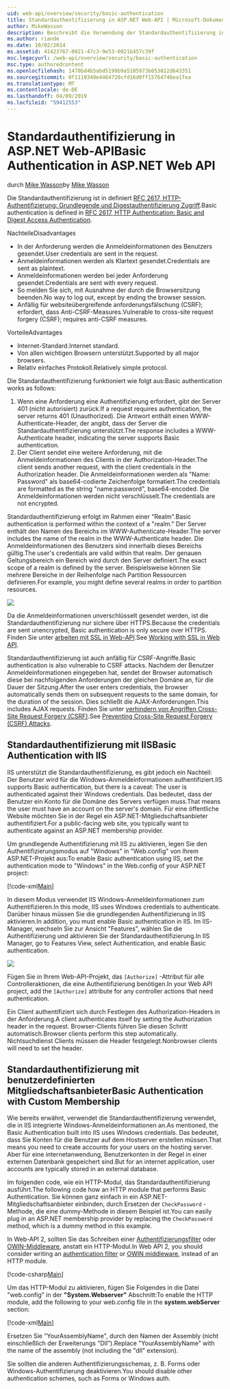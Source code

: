 ```yaml
---
uid: web-api/overview/security/basic-authentication
title: Standardauthentifizierung in ASP.NET Web-API | Microsoft-Dokumentation
author: MikeWasson
description: Beschreibt die Verwendung der Standardauthentifizierung in ASP.NET Web-API.
ms.author: riande
ms.date: 10/02/2014
ms.assetid: 41423767-0021-47c3-9e53-0021b457c39f
msc.legacyurl: /web-api/overview/security/basic-authentication
msc.type: authoredcontent
ms.openlocfilehash: 1470bd4b5abd5199b9a5105973b053812d643351
ms.sourcegitcommit: 0f1119340e4464720cfd16d0ff15764746ea1fea
ms.translationtype: MT
ms.contentlocale: de-DE
ms.lasthandoff: 04/09/2019
ms.locfileid: "59412553"
---
```

# <a name="basic-authentication-in-aspnet-web-api"></a><span data-ttu-id="9d17d-103">Standardauthentifizierung in ASP.NET Web-API</span><span class="sxs-lookup"><span data-stu-id="9d17d-103">Basic Authentication in ASP.NET Web API</span></span>

<span data-ttu-id="9d17d-104">durch [Mike Wasson](https://github.com/MikeWasson)</span><span class="sxs-lookup"><span data-stu-id="9d17d-104">by [Mike Wasson](https://github.com/MikeWasson)</span></span>

<span data-ttu-id="9d17d-105">Die Standardauthentifizierung ist in definiert [RFC 2617, HTTP-Authentifizierung: Grundlegende und Digestauthentifizierung Zugriff](http://www.ietf.org/rfc/rfc2617.txt).</span><span class="sxs-lookup"><span data-stu-id="9d17d-105">Basic authentication is defined in [RFC 2617, HTTP Authentication: Basic and Digest Access Authentication](http://www.ietf.org/rfc/rfc2617.txt).</span></span>

<span data-ttu-id="9d17d-106">Nachteile</span><span class="sxs-lookup"><span data-stu-id="9d17d-106">Disadvantages</span></span>

- <span data-ttu-id="9d17d-107">In der Anforderung werden die Anmeldeinformationen des Benutzers gesendet.</span><span class="sxs-lookup"><span data-stu-id="9d17d-107">User credentials are sent in the request.</span></span>
- <span data-ttu-id="9d17d-108">Anmeldeinformationen werden als Klartext gesendet.</span><span class="sxs-lookup"><span data-stu-id="9d17d-108">Credentials are sent as plaintext.</span></span>
- <span data-ttu-id="9d17d-109">Anmeldeinformationen werden bei jeder Anforderung gesendet.</span><span class="sxs-lookup"><span data-stu-id="9d17d-109">Credentials are sent with every request.</span></span>
- <span data-ttu-id="9d17d-110">So melden Sie sich, mit Ausnahme der durch die Browsersitzung beenden.</span><span class="sxs-lookup"><span data-stu-id="9d17d-110">No way to log out, except by ending the browser session.</span></span>
- <span data-ttu-id="9d17d-111">Anfällig für websiteübergreifende anforderungsfälschung (CSRF); erfordert, dass Anti-CSRF-Measures.</span><span class="sxs-lookup"><span data-stu-id="9d17d-111">Vulnerable to cross-site request forgery (CSRF); requires anti-CSRF measures.</span></span>

<span data-ttu-id="9d17d-112">Vorteile</span><span class="sxs-lookup"><span data-stu-id="9d17d-112">Advantages</span></span>

- <span data-ttu-id="9d17d-113">Internet-Standard.</span><span class="sxs-lookup"><span data-stu-id="9d17d-113">Internet standard.</span></span>
- <span data-ttu-id="9d17d-114">Von allen wichtigen Browsern unterstützt.</span><span class="sxs-lookup"><span data-stu-id="9d17d-114">Supported by all major browsers.</span></span>
- <span data-ttu-id="9d17d-115">Relativ einfaches Protokoll.</span><span class="sxs-lookup"><span data-stu-id="9d17d-115">Relatively simple protocol.</span></span>

<span data-ttu-id="9d17d-116">Die Standardauthentifizierung funktioniert wie folgt aus:</span><span class="sxs-lookup"><span data-stu-id="9d17d-116">Basic authentication works as follows:</span></span>

1. <span data-ttu-id="9d17d-117">Wenn eine Anforderung eine Authentifizierung erfordert, gibt der Server 401 (nicht autorisiert) zurück.</span><span class="sxs-lookup"><span data-stu-id="9d17d-117">If a request requires authentication, the server returns 401 (Unauthorized).</span></span> <span data-ttu-id="9d17d-118">Die Antwort enthält einen WWW-Authenticate-Header, der angibt, dass der Server die Standardauthentifizierung unterstützt.</span><span class="sxs-lookup"><span data-stu-id="9d17d-118">The response includes a WWW-Authenticate header, indicating the server supports Basic authentication.</span></span>
2. <span data-ttu-id="9d17d-119">Der Client sendet eine weitere Anforderung, mit die Anmeldeinformationen des Clients in der Authorization-Header.</span><span class="sxs-lookup"><span data-stu-id="9d17d-119">The client sends another request, with the client credentials in the Authorization header.</span></span> <span data-ttu-id="9d17d-120">Die Anmeldeinformationen werden als "Name: Password" als base64-codierte Zeichenfolge formatiert.</span><span class="sxs-lookup"><span data-stu-id="9d17d-120">The credentials are formatted as the string "name:password", base64-encoded.</span></span> <span data-ttu-id="9d17d-121">Die Anmeldeinformationen werden nicht verschlüsselt.</span><span class="sxs-lookup"><span data-stu-id="9d17d-121">The credentials are not encrypted.</span></span>

<span data-ttu-id="9d17d-122">Standardauthentifizierung erfolgt im Rahmen einer "Realm".</span><span class="sxs-lookup"><span data-stu-id="9d17d-122">Basic authentication is performed within the context of a "realm."</span></span> <span data-ttu-id="9d17d-123">Der Server enthält den Namen des Bereichs im WWW-Authenticate-Header.</span><span class="sxs-lookup"><span data-stu-id="9d17d-123">The server includes the name of the realm in the WWW-Authenticate header.</span></span> <span data-ttu-id="9d17d-124">Die Anmeldeinformationen des Benutzers sind innerhalb dieses Bereichs gültig.</span><span class="sxs-lookup"><span data-stu-id="9d17d-124">The user's credentials are valid within that realm.</span></span> <span data-ttu-id="9d17d-125">Der genauen Geltungsbereich ein Bereich wird durch den Server definiert.</span><span class="sxs-lookup"><span data-stu-id="9d17d-125">The exact scope of a realm is defined by the server.</span></span> <span data-ttu-id="9d17d-126">Beispielsweise können Sie mehrere Bereiche in der Reihenfolge nach Partition Ressourcen definieren.</span><span class="sxs-lookup"><span data-stu-id="9d17d-126">For example, you might define several realms in order to partition resources.</span></span>

![](basic-authentication/_static/image1.png)

<span data-ttu-id="9d17d-127">Da die Anmeldeinformationen unverschlüsselt gesendet werden, ist die Standardauthentifizierung nur sichere über HTTPS.</span><span class="sxs-lookup"><span data-stu-id="9d17d-127">Because the credentials are sent unencrypted, Basic authentication is only secure over HTTPS.</span></span> <span data-ttu-id="9d17d-128">Finden Sie unter [arbeiten mit SSL in Web-API](working-with-ssl-in-web-api.md).</span><span class="sxs-lookup"><span data-stu-id="9d17d-128">See [Working with SSL in Web API](working-with-ssl-in-web-api.md).</span></span>

<span data-ttu-id="9d17d-129">Standardauthentifizierung ist auch anfällig für CSRF-Angriffe.</span><span class="sxs-lookup"><span data-stu-id="9d17d-129">Basic authentication is also vulnerable to CSRF attacks.</span></span> <span data-ttu-id="9d17d-130">Nachdem der Benutzer Anmeldeinformationen eingegeben hat, sendet der Browser automatisch diese bei nachfolgenden Anforderungen der gleichen Domäne an, für die Dauer der Sitzung.</span><span class="sxs-lookup"><span data-stu-id="9d17d-130">After the user enters credentials, the browser automatically sends them on subsequent requests to the same domain, for the duration of the session.</span></span> <span data-ttu-id="9d17d-131">Dies schließt die AJAX-Anforderungen.</span><span class="sxs-lookup"><span data-stu-id="9d17d-131">This includes AJAX requests.</span></span> <span data-ttu-id="9d17d-132">Finden Sie unter [verhindern von Angriffen Cross-Site Request Forgery (CSRF)](preventing-cross-site-request-forgery-csrf-attacks.md).</span><span class="sxs-lookup"><span data-stu-id="9d17d-132">See [Preventing Cross-Site Request Forgery (CSRF) Attacks](preventing-cross-site-request-forgery-csrf-attacks.md).</span></span>

## <a name="basic-authentication-with-iis"></a><span data-ttu-id="9d17d-133">Standardauthentifizierung mit IIS</span><span class="sxs-lookup"><span data-stu-id="9d17d-133">Basic Authentication with IIS</span></span>

<span data-ttu-id="9d17d-134">IIS unterstützt die Standardauthentifizierung, es gibt jedoch ein Nachteil: Der Benutzer wird für die Windows-Anmeldeinformationen authentifiziert.</span><span class="sxs-lookup"><span data-stu-id="9d17d-134">IIS supports Basic authentication, but there is a caveat: The user is authenticated against their Windows credentials.</span></span> <span data-ttu-id="9d17d-135">Das bedeutet, dass der Benutzer ein Konto für die Domäne des Servers verfügen muss.</span><span class="sxs-lookup"><span data-stu-id="9d17d-135">That means the user must have an account on the server's domain.</span></span> <span data-ttu-id="9d17d-136">Für eine öffentliche Website möchten Sie in der Regel ein ASP.NET-Mitgliedschaftsanbieter authentifiziert.</span><span class="sxs-lookup"><span data-stu-id="9d17d-136">For a public-facing web site, you typically want to authenticate against an ASP.NET membership provider.</span></span>

<span data-ttu-id="9d17d-137">Um grundlegende Authentifizierung mit IIS zu aktivieren, legen Sie den Authentifizierungsmodus auf "Windows" in "Web.config" von Ihrem ASP.NET-Projekt aus:</span><span class="sxs-lookup"><span data-stu-id="9d17d-137">To enable Basic authentication using IIS, set the authentication mode to "Windows" in the Web.config of your ASP.NET project:</span></span>

[!code-xml[Main](basic-authentication/samples/sample1.xml)]

<span data-ttu-id="9d17d-138">In diesem Modus verwendet IIS Windows-Anmeldeinformationen zum Authentifizieren.</span><span class="sxs-lookup"><span data-stu-id="9d17d-138">In this mode, IIS uses Windows credentials to authenticate.</span></span> <span data-ttu-id="9d17d-139">Darüber hinaus müssen Sie die grundlegenden Authentifizierung in IIS aktivieren.</span><span class="sxs-lookup"><span data-stu-id="9d17d-139">In addition, you must enable Basic authentication in IIS.</span></span> <span data-ttu-id="9d17d-140">Im IIS-Manager, wechseln Sie zur Ansicht "Features", wählen Sie die Authentifizierung und aktivieren Sie der Standardauthentifizierung.</span><span class="sxs-lookup"><span data-stu-id="9d17d-140">In IIS Manager, go to Features View, select Authentication, and enable Basic authentication.</span></span>

![](basic-authentication/_static/image2.png)

<span data-ttu-id="9d17d-141">Fügen Sie in Ihrem Web-API-Projekt, das `[Authorize]` -Attribut für alle Controlleraktionen, die eine Authentifizierung benötigen.</span><span class="sxs-lookup"><span data-stu-id="9d17d-141">In your Web API project, add the `[Authorize]` attribute for any controller actions that need authentication.</span></span>

<span data-ttu-id="9d17d-142">Ein Client authentifiziert sich durch Festlegen des Authorization-Headers in der Anforderung.</span><span class="sxs-lookup"><span data-stu-id="9d17d-142">A client authenticates itself by setting the Authorization header in the request.</span></span> <span data-ttu-id="9d17d-143">Browser-Clients führen Sie diesen Schritt automatisch.</span><span class="sxs-lookup"><span data-stu-id="9d17d-143">Browser clients perform this step automatically.</span></span> <span data-ttu-id="9d17d-144">Nichtsuchdienst Clients müssen die Header festgelegt.</span><span class="sxs-lookup"><span data-stu-id="9d17d-144">Nonbrowser clients will need to set the header.</span></span>

## <a name="basic-authentication-with-custom-membership"></a><span data-ttu-id="9d17d-145">Standardauthentifizierung mit benutzerdefinierten Mitgliedschaftsanbieter</span><span class="sxs-lookup"><span data-stu-id="9d17d-145">Basic Authentication with Custom Membership</span></span>

<span data-ttu-id="9d17d-146">Wie bereits erwähnt, verwendet die Standardauthentifizierung verwendet, die in IIS integrierte Windows-Anmeldeinformationen an.</span><span class="sxs-lookup"><span data-stu-id="9d17d-146">As mentioned, the Basic Authentication built into IIS uses Windows credentials.</span></span> <span data-ttu-id="9d17d-147">Das bedeutet, dass Sie Konten für die Benutzer auf dem Hostserver erstellen müssen.</span><span class="sxs-lookup"><span data-stu-id="9d17d-147">That means you need to create accounts for your users on the hosting server.</span></span> <span data-ttu-id="9d17d-148">Aber für eine internetanwendung, Benutzerkonten in der Regel in einer externen Datenbank gespeichert sind.</span><span class="sxs-lookup"><span data-stu-id="9d17d-148">But for an internet application, user accounts are typically stored in an external database.</span></span>

<span data-ttu-id="9d17d-149">Im folgenden code, wie ein HTTP-Modul, das Standardauthentifizierung ausführt.</span><span class="sxs-lookup"><span data-stu-id="9d17d-149">The following code how an HTTP module that performs Basic Authentication.</span></span> <span data-ttu-id="9d17d-150">Sie können ganz einfach in ein ASP.NET-Mitgliedschaftsanbieter einbinden, durch Ersetzen der `CheckPassword` -Methode, die eine dummy-Methode in diesem Beispiel ist.</span><span class="sxs-lookup"><span data-stu-id="9d17d-150">You can easily plug in an ASP.NET membership provider by replacing the `CheckPassword` method, which is a dummy method in this example.</span></span>

<span data-ttu-id="9d17d-151">In Web-API 2, sollten Sie das Schreiben einer [Authentifizierungsfilter](authentication-filters.md) oder [OWIN-Middleware](../../../aspnet/overview/owin-and-katana/index.md), anstatt ein HTTP-Modul.</span><span class="sxs-lookup"><span data-stu-id="9d17d-151">In Web API 2, you should consider writing an [authentication filter](authentication-filters.md) or [OWIN middleware](../../../aspnet/overview/owin-and-katana/index.md), instead of an HTTP module.</span></span>

[!code-csharp[Main](basic-authentication/samples/sample2.cs)]

<span data-ttu-id="9d17d-152">Um das HTTP-Modul zu aktivieren, fügen Sie Folgendes in die Datei "web.config" in der **"System.Webserver"** Abschnitt:</span><span class="sxs-lookup"><span data-stu-id="9d17d-152">To enable the HTTP module, add the following to your web.config file in the **system.webServer** section:</span></span>

[!code-xml[Main](basic-authentication/samples/sample3.xml?highlight=4)]

<span data-ttu-id="9d17d-153">Ersetzen Sie "YourAssemblyName", durch den Namen der Assembly (nicht einschließlich der Erweiterungs "Dll").</span><span class="sxs-lookup"><span data-stu-id="9d17d-153">Replace "YourAssemblyName" with the name of the assembly (not including the "dll" extension).</span></span>

<span data-ttu-id="9d17d-154">Sie sollten die anderen Authentifizierungsschemas, z. B. Forms oder Windows-Authentifizierung deaktivieren.</span><span class="sxs-lookup"><span data-stu-id="9d17d-154">You should disable other authentication schemes, such as Forms or Windows auth.</span></span>
